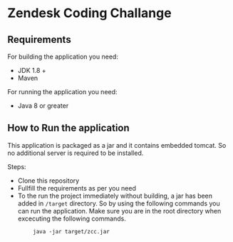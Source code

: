 # Zendesk Coding Challange

## Requirements

For building the application you need:
- JDK 1.8 +
- Maven

For running the application you need:
- Java 8 or greater

## How to Run the application

This application is packaged as a jar and it contains embedded tomcat. So no additional server is required to be installed.

Steps:
* Clone this repository
* Fullfill the requirements as per you need
* To the run the project immediately without building, a jar has been added in ```/target``` directory. So by using the following commands you can run the application. Make sure you are in the root directory when excecuting the following commands.
```
        java -jar target/zcc.jar
``` 

